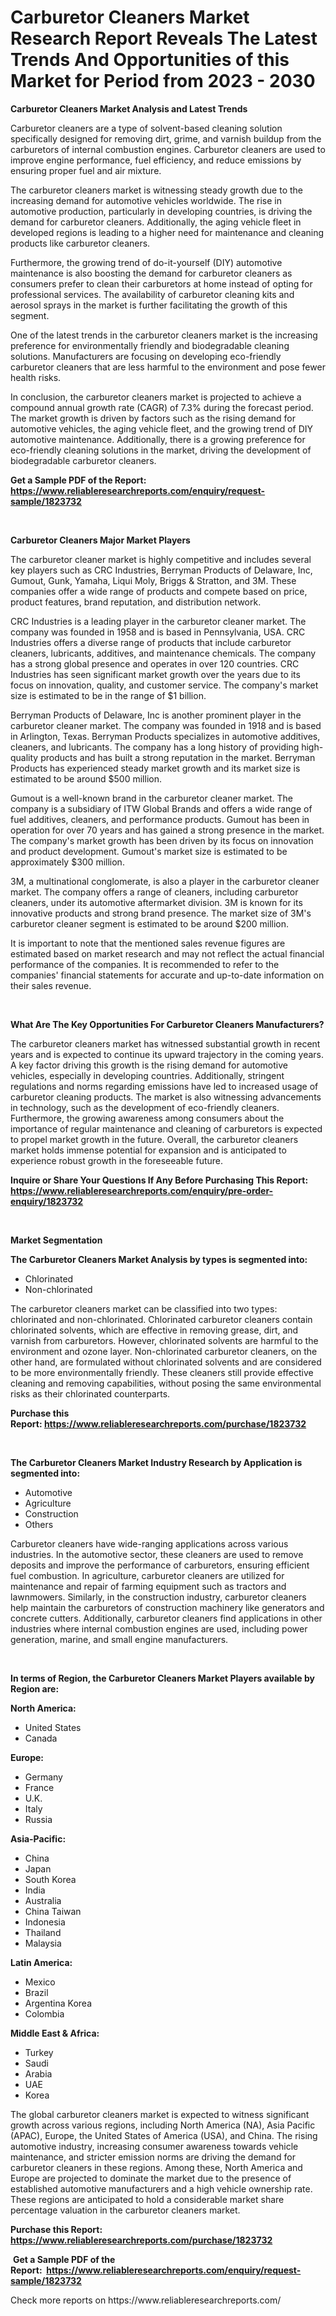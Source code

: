 <p><h1>Carburetor Cleaners Market Research Report Reveals The Latest Trends And Opportunities of this Market for Period from 2023 - 2030</h1></p><p><strong>Carburetor Cleaners Market Analysis and Latest Trends</strong></p>
<p><p>Carburetor cleaners are a type of solvent-based cleaning solution specifically designed for removing dirt, grime, and varnish buildup from the carburetors of internal combustion engines. Carburetor cleaners are used to improve engine performance, fuel efficiency, and reduce emissions by ensuring proper fuel and air mixture.</p><p>The carburetor cleaners market is witnessing steady growth due to the increasing demand for automotive vehicles worldwide. The rise in automotive production, particularly in developing countries, is driving the demand for carburetor cleaners. Additionally, the aging vehicle fleet in developed regions is leading to a higher need for maintenance and cleaning products like carburetor cleaners.</p><p>Furthermore, the growing trend of do-it-yourself (DIY) automotive maintenance is also boosting the demand for carburetor cleaners as consumers prefer to clean their carburetors at home instead of opting for professional services. The availability of carburetor cleaning kits and aerosol sprays in the market is further facilitating the growth of this segment.</p><p>One of the latest trends in the carburetor cleaners market is the increasing preference for environmentally friendly and biodegradable cleaning solutions. Manufacturers are focusing on developing eco-friendly carburetor cleaners that are less harmful to the environment and pose fewer health risks.</p><p>In conclusion, the carburetor cleaners market is projected to achieve a compound annual growth rate (CAGR) of 7.3% during the forecast period. The market growth is driven by factors such as the rising demand for automotive vehicles, the aging vehicle fleet, and the growing trend of DIY automotive maintenance. Additionally, there is a growing preference for eco-friendly cleaning solutions in the market, driving the development of biodegradable carburetor cleaners.</p></p>
<p><strong>Get a Sample PDF of the Report:&nbsp; <a href="https://www.reliableresearchreports.com/enquiry/request-sample/1823732">https://www.reliableresearchreports.com/enquiry/request-sample/1823732</a></strong></p>
<p>&nbsp;</p>
<p><strong>Carburetor Cleaners Major Market Players</strong></p>
<p><p>The carburetor cleaner market is highly competitive and includes several key players such as CRC Industries, Berryman Products of Delaware, Inc, Gumout, Gunk, Yamaha, Liqui Moly, Briggs & Stratton, and 3M. These companies offer a wide range of products and compete based on price, product features, brand reputation, and distribution network.</p><p>CRC Industries is a leading player in the carburetor cleaner market. The company was founded in 1958 and is based in Pennsylvania, USA. CRC Industries offers a diverse range of products that include carburetor cleaners, lubricants, additives, and maintenance chemicals. The company has a strong global presence and operates in over 120 countries. CRC Industries has seen significant market growth over the years due to its focus on innovation, quality, and customer service. The company's market size is estimated to be in the range of $1 billion.</p><p>Berryman Products of Delaware, Inc is another prominent player in the carburetor cleaner market. The company was founded in 1918 and is based in Arlington, Texas. Berryman Products specializes in automotive additives, cleaners, and lubricants. The company has a long history of providing high-quality products and has built a strong reputation in the market. Berryman Products has experienced steady market growth and its market size is estimated to be around $500 million.</p><p>Gumout is a well-known brand in the carburetor cleaner market. The company is a subsidiary of ITW Global Brands and offers a wide range of fuel additives, cleaners, and performance products. Gumout has been in operation for over 70 years and has gained a strong presence in the market. The company's market growth has been driven by its focus on innovation and product development. Gumout's market size is estimated to be approximately $300 million.</p><p>3M, a multinational conglomerate, is also a player in the carburetor cleaner market. The company offers a range of cleaners, including carburetor cleaners, under its automotive aftermarket division. 3M is known for its innovative products and strong brand presence. The market size of 3M's carburetor cleaner segment is estimated to be around $200 million.</p><p>It is important to note that the mentioned sales revenue figures are estimated based on market research and may not reflect the actual financial performance of the companies. It is recommended to refer to the companies' financial statements for accurate and up-to-date information on their sales revenue.</p></p>
<p>&nbsp;</p>
<p><strong>What Are The Key Opportunities For Carburetor Cleaners Manufacturers?</strong></p>
<p><p>The carburetor cleaners market has witnessed substantial growth in recent years and is expected to continue its upward trajectory in the coming years. A key factor driving this growth is the rising demand for automotive vehicles, especially in developing countries. Additionally, stringent regulations and norms regarding emissions have led to increased usage of carburetor cleaning products. The market is also witnessing advancements in technology, such as the development of eco-friendly cleaners. Furthermore, the growing awareness among consumers about the importance of regular maintenance and cleaning of carburetors is expected to propel market growth in the future. Overall, the carburetor cleaners market holds immense potential for expansion and is anticipated to experience robust growth in the foreseeable future.</p></p>
<p><strong>Inquire or Share Your Questions If Any Before Purchasing This Report: <a href="https://www.reliableresearchreports.com/enquiry/pre-order-enquiry/1823732">https://www.reliableresearchreports.com/enquiry/pre-order-enquiry/1823732</a></strong></p>
<p>&nbsp;</p>
<p><strong>Market Segmentation</strong></p>
<p><strong>The Carburetor Cleaners Market Analysis by types is segmented into:</strong></p>
<p><ul><li>Chlorinated</li><li>Non-chlorinated</li></ul></p>
<p><p>The carburetor cleaners market can be classified into two types: chlorinated and non-chlorinated. Chlorinated carburetor cleaners contain chlorinated solvents, which are effective in removing grease, dirt, and varnish from carburetors. However, chlorinated solvents are harmful to the environment and ozone layer. Non-chlorinated carburetor cleaners, on the other hand, are formulated without chlorinated solvents and are considered to be more environmentally friendly. These cleaners still provide effective cleaning and removing capabilities, without posing the same environmental risks as their chlorinated counterparts.</p></p>
<p><strong>Purchase this Report:&nbsp;<a href="https://www.reliableresearchreports.com/purchase/1823732">https://www.reliableresearchreports.com/purchase/1823732</a></strong></p>
<p>&nbsp;</p>
<p><strong>The Carburetor Cleaners Market Industry Research by Application is segmented into:</strong></p>
<p><ul><li>Automotive</li><li>Agriculture</li><li>Construction</li><li>Others</li></ul></p>
<p><p>Carburetor cleaners have wide-ranging applications across various industries. In the automotive sector, these cleaners are used to remove deposits and improve the performance of carburetors, ensuring efficient fuel combustion. In agriculture, carburetor cleaners are utilized for maintenance and repair of farming equipment such as tractors and lawnmowers. Similarly, in the construction industry, carburetor cleaners help maintain the carburetors of construction machinery like generators and concrete cutters. Additionally, carburetor cleaners find applications in other industries where internal combustion engines are used, including power generation, marine, and small engine manufacturers.</p></p>
<p>&nbsp;</p>
<p><strong>In terms of Region, the Carburetor Cleaners Market Players available by Region are:</strong></p>
<p>
    <p> <strong> North America: </strong>
        <ul>
            <li>United States</li>
            <li>Canada</li>
        </ul>
        </p> 
    <p> <strong> Europe: </strong>
        <ul>
            <li>Germany</li>
            <li>France</li>
            <li>U.K.</li>
            <li>Italy</li>
            <li>Russia</li>
        </ul>
        </p> 
    <p> <strong> Asia-Pacific: </strong>
        <ul>
            <li>China</li>
            <li>Japan</li>
            <li>South Korea</li>
            <li>India</li>
            <li>Australia</li>
            <li>China Taiwan</li>
            <li>Indonesia</li>
            <li>Thailand</li>
            <li>Malaysia</li>
        </ul>
        </p> 
    <p> <strong> Latin America: </strong>
        <ul>
            <li>Mexico</li>
            <li>Brazil</li>
            <li>Argentina Korea</li>
            <li>Colombia</li>
        </ul>
        </p> 
    <p> <strong> Middle East & Africa: </strong>
        <ul>
            <li>Turkey</li>
            <li>Saudi</li>
            <li>Arabia</li>
            <li>UAE</li>
            <li>Korea</li>
        </ul>
    </p>
    </p>
<p><p>The global carburetor cleaners market is expected to witness significant growth across various regions, including North America (NA), Asia Pacific (APAC), Europe, the United States of America (USA), and China. The rising automotive industry, increasing consumer awareness towards vehicle maintenance, and stricter emission norms are driving the demand for carburetor cleaners in these regions. Among these, North America and Europe are projected to dominate the market due to the presence of established automotive manufacturers and a high vehicle ownership rate. These regions are anticipated to hold a considerable market share percentage valuation in the carburetor cleaners market.</p></p>
<p><strong>Purchase this Report: <a href="https://www.reliableresearchreports.com/purchase/1823732">https://www.reliableresearchreports.com/purchase/1823732</a></strong></p>
<p>&nbsp;<strong>Get a Sample PDF of the Report:&nbsp;&nbsp;<a href="https://www.reliableresearchreports.com/enquiry/request-sample/1823732">https://www.reliableresearchreports.com/enquiry/request-sample/1823732</a></strong></p>
<p><strong></strong></p>
<p>Check more reports on https://www.reliableresearchreports.com/</p>
